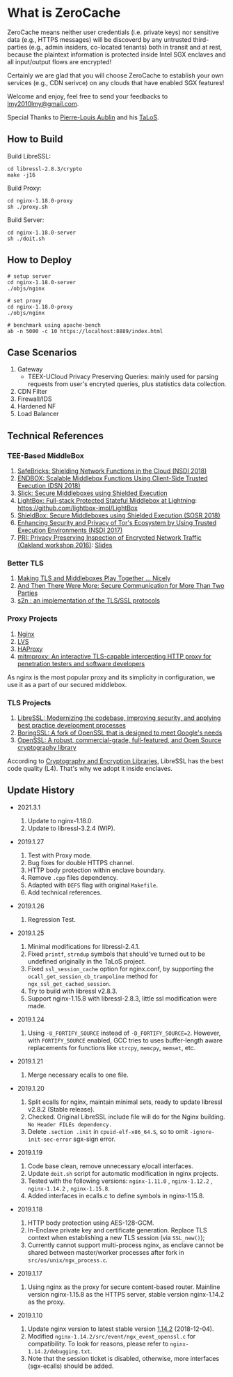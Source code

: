 # What is ZeroCache

ZeroCache means neither user credentials (i.e. private keys) nor sensitive data (e.g., HTTPS messages) will be discoverd by any untrusted third-parties (e.g., admin insiders, co-located tenants) both in transit and at rest, because the plaintext information is protected inside Intel SGX enclaves and all input/output flows are encrypted!

Certainly we are glad that you will choose ZeroCache to establish your own services (e.g., CDN serivce) on any clouds that have enabled SGX features!

Welcome and enjoy, feel free to send your feedbacks to lmy2010lmy@gmail.com.

Special Thanks to [Pierre-Louis Aublin](p.aublin@imperial.ac.uk) and his [TaLoS](https://github.com/lsds/TaLoS).


## How to Build
Build LibreSSL:
```
cd libressl-2.8.3/crypto
make -j16
```

Build Proxy:
```
cd nginx-1.18.0-proxy
sh ./proxy.sh
```

Build Server:
```
cd nginx-1.18.0-server
sh ./doit.sh
```


## How to Deploy

```
# setup server
cd nginx-1.18.0-server
./objs/nginx

# set proxy
cd nginx-1.18.0-proxy
./objs/nginx

# benchmark using apache-bench
ab -n 5000 -c 10 https://localhost:8889/index.html
```


## Case Scenarios
1. Gateway
    - TEEX-UCloud Privacy Preserving Queries: mainly used for parsing requests from user's encryted queries, plus statistics data collection.
3. CDN Filter
4. Firewall/IDS
6. Hardened NF
6. Load Balancer


## Technical References

### TEE-Based MiddleBox
1. [SafeBricks: Shielding Network
Functions in the Cloud (NSDI 2018)](https://www.usenix.org/system/files/conference/nsdi18/nsdi18-poddar.pdf)
2. [ENDBOX: Scalable Middlebox Functions Using Client-Side Trusted Execution (DSN 2018)](https://lsds.doc.ic.ac.uk/sites/default/files/dsn18-endbox.pdf)
3. [Slick: Secure Middleboxes using Shielded Execution](https://pdfs.semanticscholar.org/8ca1/436fe1e9bbdb39a92178fa80c7869d92573d.pdf)
4. [LightBox: Full-stack Protected Stateful Middlebox at Lightning](https://arxiv.org/pdf/1706.06261): https://github.com/lightbox-impl/LightBox
5. [ShieldBox: Secure Middleboxes using Shielded Execution (SOSR 2018)](https://www.selisproject.eu/uploadfiles/sosr18-final12.pdf)
6. [Enhancing Security and Privacy of Tor's Ecosystem by Using Trusted Execution Environments (NSDI 2017)](http://ina.kaist.ac.kr/~dongsuh/paper/kim-nsdi17.pdf)
7. [PRI: Privacy Preserving Inspection of Encrypted Network Traffic (Oakland workshop 2016)](https://arxiv.org/pdf/1604.04465): [Slides](https://pdfs.semanticscholar.org/7c36/fb36cacb62a33a703964f07386f58d5e80d5.pdf?_ga=2.255053006.790758260.1548316416-1288022874.1546871297)

### Better TLS
1. [Making TLS and Middleboxes Play Together … Nicely](https://www.cylab.cmu.edu/_files/pdfs/partners/conference2017/Steenkiste.pdf)
2. [And Then There Were More: Secure Communication for More Than Two Parties](https://davidtnaylor.com/mbTLS_slides.pdf)
3. [s2n : an implementation of the TLS/SSL protocols](https://github.com/awslabs/s2n)

### Proxy Projects
1. [Nginx](https://www.nginx.com/)
2. [LVS](https://github.com/alibaba/LVS)
3. [HAProxy](http://www.haproxy.org/)
4. [mitmproxy: An interactive TLS-capable intercepting HTTP proxy for penetration testers and software developers](https://mitmproxy.org/)

As nginx is the most popular proxy and its simplicity in configuration, we use it as a part of our secured middlebox.

### TLS Projects
1. [LibreSSL: Modernizing the codebase, improving security, and applying best practice development processes](http://www.libressl.org/)
2. [BoringSSL: A fork of OpenSSL that is designed to meet Google's needs](https://boringssl.googlesource.com/boringssl/)
3. [OpenSSL: A robust, commercial-grade, full-featured, and Open Source cryptography library](https://www.openssl.org/)

According to [Cryptography and Encryption Libraries](https://cpp.libhunt.com/categories/661-cryptography), LibreSSL has the best code quality (L4). That's why we adopt it inside enclaves.


## Update History

* 2021.3.1
    1. Update to nginx-1.18.0.
    2. Update to libressl-3.2.4 (WIP).

* 2019.1.27
    1. Test with Proxy mode.
    2. Bug fixes for double HTTPS channel.
    3. HTTP body protection within enclave boundary.
    4. Remove `.cpp` files dependency.
    5. Adapted with `DEFS` flag with original `Makefile`.
    6. Add technical references.

* 2019.1.26
    1. Regression Test.

* 2019.1.25
    1. Minimal modifications for libressl-2.4.1.
    2. Fixed `printf`, `strndup` symbols that should've turned out to be undefined originally in the TaLoS project.
    3. Fixed `ssl_session_cache` option for nginx.conf, by supporting the `ocall_get_session_cb_trampoline` method for `ngx_ssl_get_cached_session`.
    4. Try to build with libressl v2.8.3.
    5. Support nginx-1.15.8 with libressl-2.8.3, little ssl modification were made.
    

* 2019.1.24
    1. Using `-U_FORTIFY_SOURCE` instead of `-D_FORTIFY_SOURCE=2`. However, with `FORTIFY_SOURCE` enabled, GCC tries to uses buffer-length aware replacements for functions like `strcpy`, `memcpy`, `memset`, etc.

* 2019.1.21
    1. Merge necessary ecalls to one file.

* 2019.1.20
    1. Split ecalls for nginx, maintain minimal sets, ready to update libressl v2.8.2 (Stable release).
    2. Checked. Original LibreSSL include file will do for the Nginx building. `No Header FILEs dependency.`
    3. Delete `.section	.init` in `cpuid-elf-x86_64.S`, so to omit `-ignore-init-sec-error` sgx-sign error.

* 2019.1.19
    1. Code base clean, remove unnecessary e/ocall interfaces.
    2. Update `doit.sh` script for automatic modification in nginx projects.
    3. Tested with the following versions: `nginx-1.11.0` , `nginx-1.12.2` , `nginx-1.14.2` , `nginx-1.15.8`.
    4. Added interfaces in ecalls.c to define symbols in nginx-1.15.8.

* 2019.1.18
    1. HTTP body protection using AES-128-GCM.
    2. In-Enclave private key and certificate generation. Replace TLS context when establishing a new TLS session (via `SSL_new()`);
    3. Currently cannot support multi-process nginx, as enclave cannot be shared between master/worker processes after fork in `src/os/unix/ngx_process.c`.

* 2019.1.17
    1. Using nginx as the proxy for secure content-based router. Mainline version nginx-1.15.8 as the HTTPS server, stable version nginx-1.14.2 as the proxy.

* 2019.1.10
    1. Update nginx version to latest stable version [1.14.2](http://nginx.org/download/nginx-1.14.2.tar.gz) (2018-12-04).
    2. Modified `nginx-1.14.2/src/event/ngx_event_openssl.c` for compatibility. To look for reasons, please refer to `nginx-1.14.2/debugging.txt`.
    3. Note that the session ticket is disabled, otherwise, more interfaces (sgx-ecalls) should be added.

